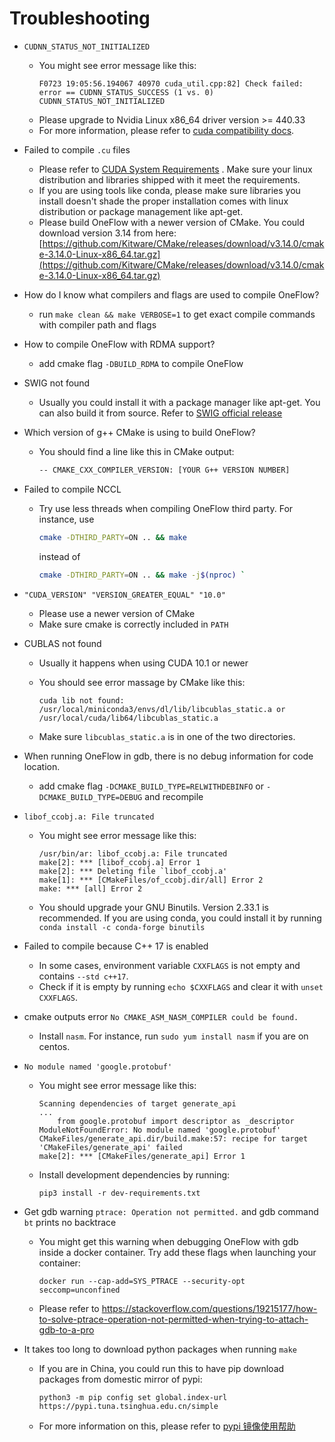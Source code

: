 # Troubleshooting

- `CUDNN_STATUS_NOT_INITIALIZED`
    - You might see error message like this:
        ```
        F0723 19:05:56.194067 40970 cuda_util.cpp:82] Check failed: error == CUDNN_STATUS_SUCCESS (1 vs. 0) CUDNN_STATUS_NOT_INITIALIZED
        ```
    - Please upgrade to Nvidia Linux x86_64 driver version >= 440.33
    - For more information, please refer to [cuda compatibility docs](https://docs.nvidia.com/deploy/cuda-compatibility/index.html).

- Failed to compile `.cu` files
    - Please refer to [CUDA System Requirements](https://docs.nvidia.com/cuda/cuda-installation-guide-linux/index.html#system-requirements) . Make sure your linux distribution and libraries shipped with it meet the requirements.
    - If you are using tools like conda, please make sure libraries you install doesn't shade the proper installation comes with linux distribution or package management like apt-get.
    - Please build OneFlow with a newer version of CMake. You could download version 3.14 from here: [https://github.com/Kitware/CMake/releases/download/v3.14.0/cmake-3.14.0-Linux-x86_64.tar.gz](https://github.com/Kitware/CMake/releases/download/v3.14.0/cmake-3.14.0-Linux-x86_64.tar.gz)

- How do I know what compilers and flags are used to compile OneFlow?
    - run `make clean && make VERBOSE=1` to get exact compile commands with compiler path and flags

- How to compile OneFlow with RDMA support?
    - add cmake flag `-DBUILD_RDMA` to compile OneFlow

- SWIG not found
    - Usually you could install it with a package manager like apt-get. You can also build it from source. Refer to [SWIG official release](http://www.swig.org/download.html)

- Which version of g++ CMake is using to build OneFlow?
    - You should find a line like this in CMake output:

        ```bash
        -- CMAKE_CXX_COMPILER_VERSION: [YOUR G++ VERSION NUMBER]
        ```

- Failed to compile NCCL
    - Try use less threads when compiling OneFlow third party. For instance, use

        ```bash
        cmake -DTHIRD_PARTY=ON .. && make
        ```

        instead of

        ```bash
        cmake -DTHIRD_PARTY=ON .. && make -j$(nproc) `
        ```

- `"CUDA_VERSION" "VERSION_GREATER_EQUAL" "10.0"`
    - Please use a newer version of CMake
    - Make sure cmake is correctly included in `PATH`

- CUBLAS not found
    - Usually it happens when using CUDA 10.1 or newer
    - You should see error massage by CMake like this:

        ```
        cuda lib not found: /usr/local/miniconda3/envs/dl/lib/libcublas_static.a or
        /usr/local/cuda/lib64/libcublas_static.a
        ```

    - Make sure `libcublas_static.a` is in one of the two directories.

- When running OneFlow in gdb, there is no debug information for code location.
    - add cmake flag `-DCMAKE_BUILD_TYPE=RELWITHDEBINFO` or `-DCMAKE_BUILD_TYPE=DEBUG` and recompile

- `libof_ccobj.a: File truncated`
    - You might see error message like this:

        ```
        /usr/bin/ar: libof_ccobj.a: File truncated
        make[2]: *** [libof_ccobj.a] Error 1
        make[2]: *** Deleting file `libof_ccobj.a'
        make[1]: *** [CMakeFiles/of_ccobj.dir/all] Error 2
        make: *** [all] Error 2
        ```

    - You should upgrade your GNU Binutils. Version 2.33.1 is recommended. If you are using conda, you could install it by running `conda install -c conda-forge binutils`

- Failed to compile because C++ 17 is enabled
    - In some cases, environment variable `CXXFLAGS` is not empty and contains `--std c++17`.
    - Check if it is empty by running `echo $CXXFLAGS` and clear it with `unset CXXFLAGS`.

- cmake outputs error `No CMAKE_ASM_NASM_COMPILER could be found.`
    - Install `nasm`. For instance, run `sudo yum install nasm` if you are on centos.

- `No module named 'google.protobuf'`
    - You might see error message like this:
        ```
        Scanning dependencies of target generate_api
        ...
            from google.protobuf import descriptor as _descriptor
        ModuleNotFoundError: No module named 'google.protobuf'
        CMakeFiles/generate_api.dir/build.make:57: recipe for target 'CMakeFiles/generate_api' failed
        make[2]: *** [CMakeFiles/generate_api] Error 1
        ```
    - Install development dependencies by running:
        ```
        pip3 install -r dev-requirements.txt
        ```

- Get gdb warning `ptrace: Operation not permitted.` and gdb command `bt` prints no backtrace
    - You might get this warning when debugging OneFlow with gdb inside a docker container. Try add these flags when launching your container:
        ```
        docker run --cap-add=SYS_PTRACE --security-opt seccomp=unconfined
        ```
    - Please refer to https://stackoverflow.com/questions/19215177/how-to-solve-ptrace-operation-not-permitted-when-trying-to-attach-gdb-to-a-pro

- It takes too long to download python packages when running `make`
    - If you are in China, you could run this to have pip download packages from domestic mirror of pypi:
        ```
        python3 -m pip config set global.index-url https://pypi.tuna.tsinghua.edu.cn/simple
        ```
    - For more information on this, please refer to [pypi 镜像使用帮助](https://mirror.tuna.tsinghua.edu.cn/help/pypi/)
